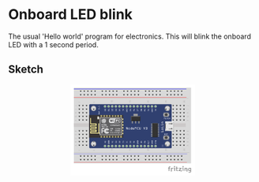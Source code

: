 # Onboard LED blink

The usual 'Hello world' program for electronics.
This will blink the onboard LED with a 1 second period.

## Sketch

<p align="center">
    <img src="./sketch.png" width="50%">
</p>
